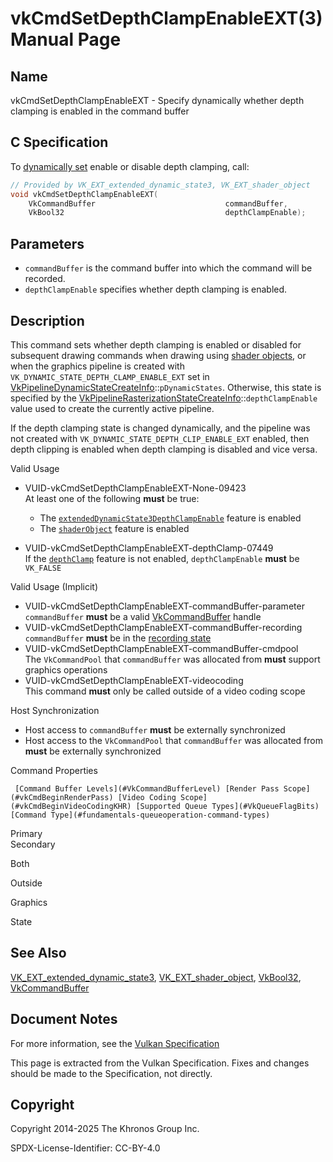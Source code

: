 # vkCmdSetDepthClampEnableEXT(3) Manual Page

## Name

vkCmdSetDepthClampEnableEXT - Specify dynamically whether depth clamping is enabled in the command buffer



## [](#_c_specification)C Specification

To [dynamically set](https://registry.khronos.org/vulkan/specs/latest/html/vkspec.html#pipelines-dynamic-state) enable or disable depth clamping, call:

```c++
// Provided by VK_EXT_extended_dynamic_state3, VK_EXT_shader_object
void vkCmdSetDepthClampEnableEXT(
    VkCommandBuffer                             commandBuffer,
    VkBool32                                    depthClampEnable);
```

## [](#_parameters)Parameters

- `commandBuffer` is the command buffer into which the command will be recorded.
- `depthClampEnable` specifies whether depth clamping is enabled.

## [](#_description)Description

This command sets whether depth clamping is enabled or disabled for subsequent drawing commands when drawing using [shader objects](https://registry.khronos.org/vulkan/specs/latest/html/vkspec.html#shaders-objects), or when the graphics pipeline is created with `VK_DYNAMIC_STATE_DEPTH_CLAMP_ENABLE_EXT` set in [VkPipelineDynamicStateCreateInfo](https://registry.khronos.org/vulkan/specs/latest/man/html/VkPipelineDynamicStateCreateInfo.html)::`pDynamicStates`. Otherwise, this state is specified by the [VkPipelineRasterizationStateCreateInfo](https://registry.khronos.org/vulkan/specs/latest/man/html/VkPipelineRasterizationStateCreateInfo.html)::`depthClampEnable` value used to create the currently active pipeline.

If the depth clamping state is changed dynamically, and the pipeline was not created with `VK_DYNAMIC_STATE_DEPTH_CLIP_ENABLE_EXT` enabled, then depth clipping is enabled when depth clamping is disabled and vice versa.

Valid Usage

- [](#VUID-vkCmdSetDepthClampEnableEXT-None-09423)VUID-vkCmdSetDepthClampEnableEXT-None-09423  
  At least one of the following **must** be true:
  
  - The [`extendedDynamicState3DepthClampEnable`](#features-extendedDynamicState3DepthClampEnable) feature is enabled
  - The [`shaderObject`](#features-shaderObject) feature is enabled
- [](#VUID-vkCmdSetDepthClampEnableEXT-depthClamp-07449)VUID-vkCmdSetDepthClampEnableEXT-depthClamp-07449  
  If the [`depthClamp`](https://registry.khronos.org/vulkan/specs/latest/html/vkspec.html#features-depthClamp) feature is not enabled, `depthClampEnable` **must** be `VK_FALSE`

Valid Usage (Implicit)

- [](#VUID-vkCmdSetDepthClampEnableEXT-commandBuffer-parameter)VUID-vkCmdSetDepthClampEnableEXT-commandBuffer-parameter  
  `commandBuffer` **must** be a valid [VkCommandBuffer](https://registry.khronos.org/vulkan/specs/latest/man/html/VkCommandBuffer.html) handle
- [](#VUID-vkCmdSetDepthClampEnableEXT-commandBuffer-recording)VUID-vkCmdSetDepthClampEnableEXT-commandBuffer-recording  
  `commandBuffer` **must** be in the [recording state](#commandbuffers-lifecycle)
- [](#VUID-vkCmdSetDepthClampEnableEXT-commandBuffer-cmdpool)VUID-vkCmdSetDepthClampEnableEXT-commandBuffer-cmdpool  
  The `VkCommandPool` that `commandBuffer` was allocated from **must** support graphics operations
- [](#VUID-vkCmdSetDepthClampEnableEXT-videocoding)VUID-vkCmdSetDepthClampEnableEXT-videocoding  
  This command **must** only be called outside of a video coding scope

Host Synchronization

- Host access to `commandBuffer` **must** be externally synchronized
- Host access to the `VkCommandPool` that `commandBuffer` was allocated from **must** be externally synchronized

Command Properties

     [Command Buffer Levels](#VkCommandBufferLevel) [Render Pass Scope](#vkCmdBeginRenderPass) [Video Coding Scope](#vkCmdBeginVideoCodingKHR) [Supported Queue Types](#VkQueueFlagBits) [Command Type](#fundamentals-queueoperation-command-types)

Primary  
Secondary

Both

Outside

Graphics

State

## [](#_see_also)See Also

[VK\_EXT\_extended\_dynamic\_state3](https://registry.khronos.org/vulkan/specs/latest/man/html/VK_EXT_extended_dynamic_state3.html), [VK\_EXT\_shader\_object](https://registry.khronos.org/vulkan/specs/latest/man/html/VK_EXT_shader_object.html), [VkBool32](https://registry.khronos.org/vulkan/specs/latest/man/html/VkBool32.html), [VkCommandBuffer](https://registry.khronos.org/vulkan/specs/latest/man/html/VkCommandBuffer.html)

## [](#_document_notes)Document Notes

For more information, see the [Vulkan Specification](https://registry.khronos.org/vulkan/specs/latest/html/vkspec.html#vkCmdSetDepthClampEnableEXT)

This page is extracted from the Vulkan Specification. Fixes and changes should be made to the Specification, not directly.

## [](#_copyright)Copyright

Copyright 2014-2025 The Khronos Group Inc.

SPDX-License-Identifier: CC-BY-4.0